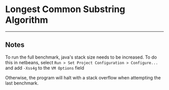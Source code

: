 # Longest Common Substring Algorithm
----------
## Notes
To run the full benchmark, java's stack size needs to be increased.
To do this in netbeans, select `Run > Set Project Configuration > Configure...`
and add `-Xss4g` to the `VM Options` field

Otherwise, the program will halt with a stack overflow when attempting the last benchmark.
